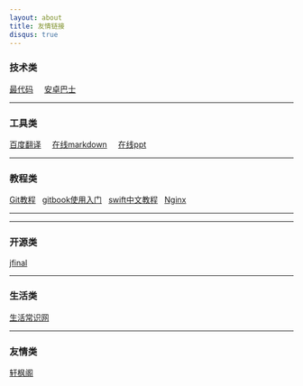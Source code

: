 ```yaml
---
layout: about
title: 友情链接
disqus: true
---
```



### 技术类

[最代码](http://www.zuidaima.com) &nbsp; &nbsp;  [安卓巴士](http://www.apkbus.com/)&nbsp; &nbsp; 

---

### 工具类

[百度翻译](http://fanyi.baidu.com) &nbsp; &nbsp; [在线markdown](http://markable.in/editor/) &nbsp; &nbsp; [在线ppt](http://slides.com/)&nbsp;&nbsp;

---

### 教程类

[Git教程](http://lvwzhen.github.io/Git-Tutorial/)&nbsp; &nbsp;[gitbook使用入门](http://gitbook-zh.wanqingwong.com)&nbsp; &nbsp;[swift中文教程](http://numbbbbb.github.io/the-swift-programming-language-in-chinese/)&nbsp; &nbsp;[Nginx](http://tengine.taobao.org/book/index.html)&nbsp; &nbsp;

---

---

### 开源类
[jfinal](http://www.jfinal.com)

---

### 生活类

[生活常识网](http://www.woygo.com)&nbsp; &nbsp; 

---

### 友情类

[轩枫阁](http://www.xuanfengge.com)